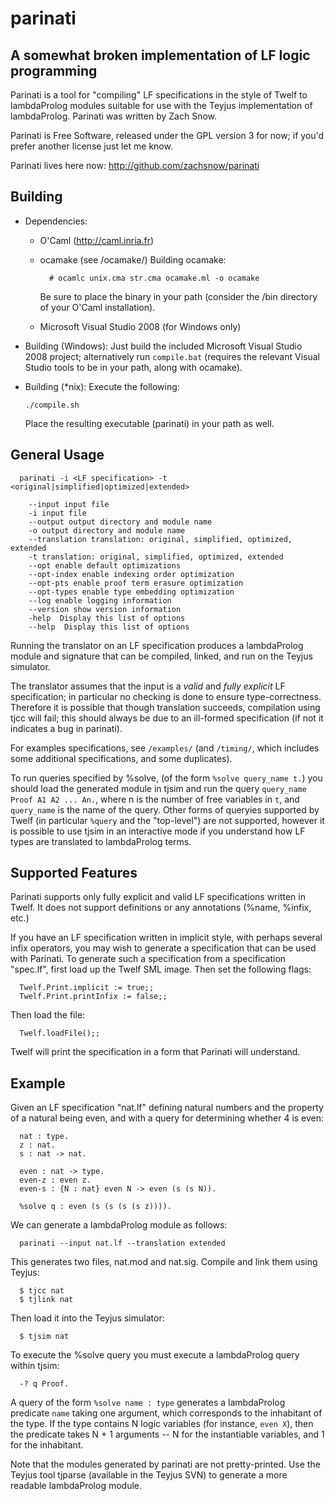 parinati
========

A somewhat broken implementation of LF logic programming
--------------------------------------------------------

Parinati is a tool for "compiling" LF specifications in the style of
Twelf to lambdaProlog modules suitable for use with the Teyjus implementation
of lambdaProlog.  Parinati was written by Zach Snow.

Parinati is Free Software, released under the GPL version 3 for now; if you'd
prefer another license just let me know.

Parinati lives here now: http://github.com/zachsnow/parinati

Building
--------

  * Dependencies:
    - O'Caml (http://caml.inria.fr)
    - ocamake (see /ocamake/)
        Building ocamake:
          
            # ocamlc unix.cma str.cma ocamake.ml -o ocamake
        
        Be sure to place the binary in your path (consider the /bin directory
        of your O'Caml installation).
    
    - Microsoft Visual Studio 2008 (for Windows only)

  * Building (Windows):
    Just build the included Microsoft Visual Studio 2008 project;
    alternatively run `compile.bat` (requires the relevant Visual Studio tools
    to be in your path, along with ocamake).

  * Building (*nix):
    Execute the following:
    
        ./compile.sh
    
    Place the resulting executable (parinati) in your path as well.
 
                                
General Usage
-------------
  
      parinati -i <LF specification> -t <original|simplified|optimized|extended>
    
        --input input file
        -i input file
        --output output directory and module name
        -o output directory and module name
        --translation translation: original, simplified, optimized, extended
        -t translation: original, simplified, optimized, extended
        --opt enable default optimizations
        --opt-index enable indexing order optimization
        --opt-pts enable proof term erasure optimization
        --opt-types enable type embedding optimization
        --log enable logging information
        --version show version information
        -help  Display this list of options
        --help  Display this list of options

  Running the translator on an LF specification produces a lambdaProlog module
  and signature that can be compiled, linked, and run on the Teyjus simulator.

  The translator assumes that the input is a *valid* and *fully explicit*
  LF specification; in particular no checking is done to ensure type-correctness.
  Therefore it is possible that though translation succeeds, compilation using
  tjcc will fail; this should always be due to an ill-formed specification (if
  not it indicates a bug in parinati).

  For examples specifications, see `/examples/` (and `/timing/`, which includes
  some additional specifications, and some duplicates).

  To run queries specified by %solve, (of the form `%solve query_name t.`)
  you should load the generated module in tjsim and run the query
  `query_name Proof A1 A2 ... An.`, where n is the number of free variables in
  `t`, and `query_name` is the name of the query.  Other forms of queryies
  supported by Twelf (in particular `%query` and the "top-level") are not supported,
  however it is possible to use tjsim in an interactive mode if you understand
  how LF types are translated to lambdaProlog terms.
    
Supported Features
------------------

  Parinati supports only fully explicit and valid LF specifications written
  in Twelf.  It does not support definitions or any annotations (%name, %infix,
  etc.)
  
  If you have an LF specification written in implicit style, with perhaps several
  infix operators, you may wish to generate a specification that can be used
  with Parinati.  To generate such a specification from a specification "spec.lf",
  first load up the Twelf SML image.  Then set the following flags:
  
      Twelf.Print.implicit := true;;
      Twelf.Print.printInfix := false;;
    
  Then load the file:
  
      Twelf.loadFile();;
    
  Twelf will print the specification in a form that Parinati will understand.
  
Example
-------

  Given an LF specification "nat.lf" defining natural numbers and the property
  of a natural being even, and with a query for determining whether 4 is even:
  
      nat : type.
      z : nat.
      s : nat -> nat.
      
      even : nat -> type.
      even-z : even z.
      even-s : {N : nat} even N -> even (s (s N)).
      
      %solve q : even (s (s (s (s z)))).
  
  We can generate a lambdaProlog module as follows:
  
      parinati --input nat.lf --translation extended
    
  This generates two files, nat.mod and nat.sig.  Compile and link them using
  Teyjus:
  
      $ tjcc nat
      $ tjlink nat
  
  Then load it into the Teyjus simulator:
  
      $ tjsim nat
    
  To execute the %solve query you must execute a lambdaProlog query within
  tjsim:
  
      -? q Proof.
    
  A query of the form `%solve name : type` generates a lambdaProlog predicate
  `name` taking one argument, which corresponds to the inhabitant of the type.
  If the type contains N logic variables (for instance, `even X`), then the
  predicate takes N + 1 arguments -- N for the instantiable variables, and 1 for
  the inhabitant.
  
  Note that the modules generated by parinati are not pretty-printed.  Use the
  Teyjus tool tjparse (available in the Teyjus SVN) to generate a more readable
  lambdaProlog module.
